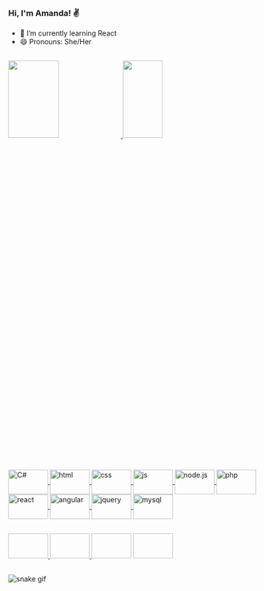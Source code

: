 ### Hi, I'm Amanda! ✌️

- 🌱 I’m currently learning React
- 😄 Pronouns: She/Her

##

<div>
<a href="https://github.com/Amandacamargo21">
  <img height="20%" width="45%"src="https://github-readme-stats.vercel.app/api?username=Amandacamargo21&show_icons=true&theme=dracula">
  <img height="20%" width="40%" src="https://github-readme-stats.vercel.app/api/top-langs/?username=Amandacamargo21&layout=compact&theme=dracula"
</div>

##
  
<div style="display: inline_block"><br>
  <img align="center" alt="C#" height="50" width="80" src="https://cdn.jsdelivr.net/gh/devicons/devicon/icons/csharp/csharp-original.svg">
   <img align="center" alt="html" height="50" width="80" src="https://cdn.jsdelivr.net/gh/devicons/devicon/icons/html5/html5-original.svg">
   <img align="center" alt="css" height="50" width="80" src="https://cdn.jsdelivr.net/gh/devicons/devicon/icons/css3/css3-original.svg">
   <img align="center" alt="js" height="50" width="80" src="https://cdn.jsdelivr.net/gh/devicons/devicon/icons/javascript/javascript-original.svg">
  <img align="center" alt="node.js" height="50" width="80" src="https://cdn.jsdelivr.net/gh/devicons/devicon/icons/nodejs/nodejs-original.svg">
  <img align="center" alt="php" height="50" width="80" src="https://cdn.jsdelivr.net/gh/devicons/devicon/icons/php/php-original.svg">
  <img align="center" alt="react" height="50" width="80" src="https://cdn.jsdelivr.net/gh/devicons/devicon/icons/react/react-original-wordmark.svg">
  <img align="center" alt="angular" height="50" width="80" src="https://cdn.jsdelivr.net/gh/devicons/devicon/icons/angularjs/angularjs-original.svg">
  <img align="center" alt="jquery" height="50" width="80" src="https://cdn.jsdelivr.net/gh/devicons/devicon/icons/jquery/jquery-plain-wordmark.svg">
  <img align="center" alt="mysql" height="50" width="80" src="https://cdn.jsdelivr.net/gh/devicons/devicon/icons/mysql/mysql-original-wordmark.svg">
</div>

##

<div>
  <a href="https://www.linkedin.com/in/amanda-camargo-91629620b/" target="_blank">
    <img height="50" width="80" source="https://cdn.jsdelivr.net/gh/devicons/devicon/icons/linkedin/linkedin-plain.svg">
  </a>
  <a href="https://www.instagram.com/amandacamarg07/" target="_blank">
    <img height="50" width="80" source="https://img.shields.io/badge/Instagram-E4405F?style=for-the-badge&logo=instagram&logoColor=white">
  </a>
 <a href="mailto:amandacamargo2102@gmail.com" target="_blank"><img height="50" width="80" source="https://img.shields.io/badge/Gmail-D14836?style=for-the-badge&logo=gmail&logoColor=white" target="_blank"></a>
 <a href="https://api.whatsapp.com/send?phone=5541995509912&text=Ol%C3%A1!%20Tudo%20bem?%20Vim%20atrav%C3%A9s%20do%20seu%20Github!" target="_blank"><img height="50" width="80" source="https://img.shields.io/badge/WhatsApp-25D366?style=for-the-badge&logo=whatsapp&logoColor=white" target="_blank"></a>
</div>
  
##

![snake gif](https://github.com/Amandacamargo21/Amandacamargo21/blob/output/github-contribution-grid-snake.svg)
    

